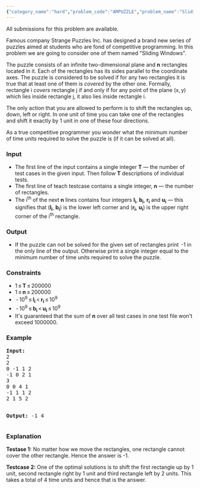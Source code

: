 ```yaml
---
{"category_name":"hard","problem_code":"AMPUZZLE","problem_name":"Sliding Puzzle","languages_supported":{"0":"C","1":"CPP14","2":"JAVA","3":"PYTH","4":"PYTH 3.5"},"max_timelimit":5,"source_sizelimit":50000,"problem_author":"balajiganapath","problem_tester":null,"date_added":"23-12-2017","tags":{"0":"balajiganapath"},"time":{"view_start_date":1517693400,"submit_start_date":1517693400,"visible_start_date":1517693400,"end_date":1735669800},"is_direct_submittable":false,"layout":"problem"}
---
```

<span class="solution-visible-txt">All submissions for this problem are available.</span><p>Famous company Strange Puzzles Inc. has designed a brand new series of puzzles aimed at students who are fond of competitive programming. In this problem we are going to consider one of them named "Sliding Windows".
</p>

<p>
The puzzle consists of an infinite two-dimensional plane and <b>n</b> rectangles located in it. Each of the rectangles has its sides parallel to the coordinate axes. The puzzle is considered to be solved if for any two rectangles it is true that at least one of them is <i>covered</i> by the other one. Formally, rectangle i <i>covers</i> rectangle j if and only if for any point of the plane (x, y) which lies inside rectangle j, it also lies inside rectangle i.
</p>

<p>
The only action that you are allowed to perform is to shift the rectangles up, down, left or right. In one unit of time you can take one of the rectangles and shift it exactly by 1 unit in one of these four directions.
</p>

<p>
As a true competitive programmer you wonder what the minimum number of time units required to solve the puzzle is (if it can be solved at all).
</p>

<h3>Input</h3>
<ul>
	<li>The first line of the input contains a single integer <b>T</b>  — the number of test cases in the given input. Then follow <b>T</b> descriptions of individual tests. </li>
	<li>The first line of teach testcase contains a single integer, <b>n</b>  — the number of rectangles.</li>
	<li>The i<sup>th</sup> of the next <b>n</b> lines contains four integers <b>l<sub>i</sub></b>, <b>b<sub>i</sub></b>, <b>r<sub>i</sub></b> and <b>u<sub>i</sub></b> — this signifies that (<b>l<sub>i</sub></b>, <b>b<sub>i</sub></b>) is the lower left corner and (<b>r<sub>i</sub></b>, <b>u<sub>i</sub></b>) is the upper right corner of the i<sup>th</sup> rectangle.</li>
</ul>


<h3>Output</h3>
<ul>
	<li>If the puzzle can not be solved for the given set of rectangles print  -1 in the only line of the output. Otherwise print a single integer equal to the minimum number of time units required to solve the puzzle.</li>
</ul>

<h3>Constraints</h3>
<ul>
	<li>1 ≤ <b>T</b> ≤ 200000</li>
	<li>1 ≤ <b>n</b> ≤ 200000</li>
	<li> - 10<sup>9</sup> ≤ <b>l<sub>i</sub></b> &lt; <b>r<sub>i</sub></b> ≤ 10<sup>9</sup></li>
       <li> - 10<sup>9</sup> ≤ <b>b<sub>i</sub></b> &lt; <b>u<sub>i</sub></b> ≤ 10<sup>9</sup></li>
	<li>It's guaranteed that the sum of <b>n</b> over all test cases in one test file won't exceed 1000000.</li>
</ul>

<h3>Example</h3>
<pre>
<b>Input:</b>
2
2
0 -1 1 2
-1 0 2 1
3
0 0 4 1
-1 1 1 2
2 1 5 2

<b>Output:</b>
-1
4
</pre>

<h3>Explanation</h3>
<p><b>Testase 1:</b> No matter how we move the rectangles, one rectangle cannot  cover the other rectangle. Hence the answer is -1.</p>

<p><b>Testcase 2:</b> One of the optimal solutions is to shift the first rectangle up by 1 unit, second rectangle right by 1 unit and third rectangle left by 2 units. This takes a total of 4 time units and hence that is the answer.</p>